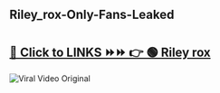 
 ## Riley_rox-Only-Fans-Leaked

# <h2><a href="https://clipsfans.com/Riley_rox&ref=git">🔗 Click to LINKS ⏩⏩ 👉 🟢 Riley rox </a></h2>

<a href="https://clipsfans.com/Riley_rox&ref=git" rel="nofollow" data-target="animated-image.originalLink"><img src="https://i.ibb.co.com/xMMVF88/686577567.gif" alt="Viral Video Original" style="max-width: 100%; display: inline-block;" data-target="animated-image.originalImage"></a>
